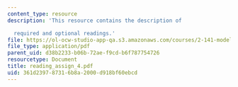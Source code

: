 ```yaml
---
content_type: resource
description: 'This resource contains the description of

  required and optional readings.'
file: https://ol-ocw-studio-app-qa.s3.amazonaws.com/courses/2-141-modeling-and-simulation-of-dynamic-systems-fall-2006/361d239787316b8a2000d918bf60ebcd_reading_assign_4.pdf
file_type: application/pdf
parent_uid: d38b2233-b06b-72ae-f9cd-b6f787754726
resourcetype: Document
title: reading_assign_4.pdf
uid: 361d2397-8731-6b8a-2000-d918bf60ebcd
---
```


